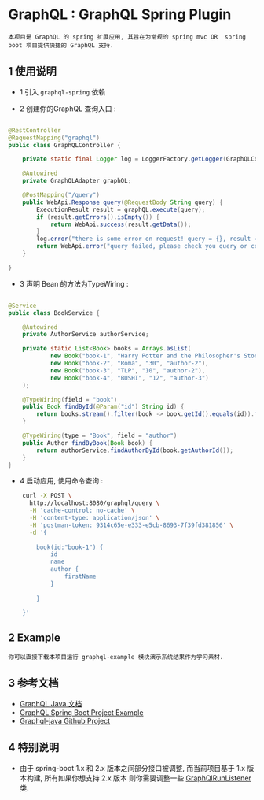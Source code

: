 # GraphQL : GraphQL Spring Plugin

    本项目是 GraphQL 的 spring 扩展应用, 其旨在为常规的 spring mvc OR  spring boot 项目提供快捷的 GraphQL 支持.



## 1 使用说明

- 1 引入 `graphql-spring`  依赖

- 2 创建你的GraphQL 查询入口 :

```java

@RestController
@RequestMapping("graphql")
public class GraphQLController {

    private static final Logger log = LoggerFactory.getLogger(GraphQLController.class);

    @Autowired
    private GraphQLAdapter graphQL;

    @PostMapping("/query")
    public WebApi.Response query(@RequestBody String query) {
        ExecutionResult result = graphQL.execute(query);
        if (result.getErrors().isEmpty()) {
            return WebApi.success(result.getData());
        }
        log.error("there is some error on request! query = {}, result = {}", query, result);
        return WebApi.error("query failed, please check you query or contact to admin!");
    }

}

```

- 3 声明 Bean 的方法为TypeWiring :

```java

@Service
public class BookService {

    @Autowired
    private AuthorService authorService;

    private static List<Book> books = Arrays.asList(
            new Book("book-1", "Harry Potter and the Philosopher's Stone", "223", "author-1"),
            new Book("book-2", "Roma", "30", "author-2"),
            new Book("book-3", "TLP", "10", "author-2"),
            new Book("book-4", "BUSHI", "12", "author-3")
    );

    @TypeWiring(field = "book")
    public Book findById(@Param("id") String id) {
        return books.stream().filter(book -> book.getId().equals(id)).findFirst().orElse(null);
    }

    @TypeWiring(type = "Book", field = "author")
    public Author findByBook(Book book) {
        return authorService.findAuthorById(book.getAuthorId());
    }
}

```

- 4 启动应用, 使用命令查询 :

```bash
    curl -X POST \
      http://localhost:8080/graphql/query \
      -H 'cache-control: no-cache' \
      -H 'content-type: application/json' \
      -H 'postman-token: 9314c65e-e333-e5cb-8693-7f39fd381856' \
      -d '{
        
        book(id:"book-1") {
            id
            name
            author {
                firstName
            }
            
        }
        
    }'
```


## 2 Example 

    你可以直接下载本项目运行 graphql-example 模块演示系统结果作为学习素材.
    
## 3 参考文档

- [GraphQL Java 文档](https://graphql.cn/code/#java)
- [GraphQL Spring Boot Project Example](https://www.graphql-java.com/tutorials/getting-started-with-spring-boot/)
- [Graphql-java Github Project](https://github.com/graphql-java/graphql-java)

## 4 特别说明

- 由于 spring-boot 1.x 和 2.x 版本之间部分接口被调整, 而当前项目基于 1.x 版本构建, 所有如果你想支持 2.x 版本 则你需要调整一些 [GraphQlRunListener](graphql-spring/src/java/org/cokebook/graphql/spring/GraphQlRunListener.java) 类.